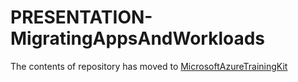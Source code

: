 PRESENTATION-MigratingAppsAndWorkloads
======================================

The contents of repository has moved to [MicrosoftAzureTrainingKit](https://github.com/Microsoft-TrainingKits/MicrosoftAzureTrainingKit/tree/master/Decks/PRESENTATION-MigratingAppsAndWorkloads)
